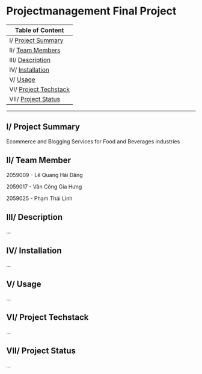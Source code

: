 # Projectmanagement Final Project

| Table of Content |
| --- |
| I/ [Project Summary](#project-summary) |
| II/ [Team Members](#team-members) |
| III/ [Description](#description) |
| IV/ [Installation](#installation) |
| V/ [Usage](#usage) |
| VI/ [Project Techstack](#project-techstack) |
| VII/ [Project Status](#project-status) |
_____

## I/ <a id='project-summary'></a>Project Summary

Ecommerce and Blogging Services for Food and Beverages industries

## II/ <a id='team-members'></a>Team Member
 
2059009 - Lê Quang Hải Đăng

2059017 - Văn Công Gia Hưng

2059025 - Phạm Thái Linh
 

## III/ <a id='description'></a>Description
...


## IV/ <a id='installation'></a>Installation
...

## V/ <a id='usage'></a>Usage

...

## <a id='project-techstack'></a>VI/ Project Techstack

...

## <a id='project-status'></a>VII/ Project Status

...